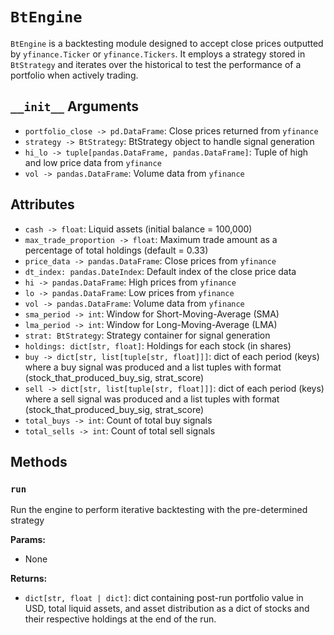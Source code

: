# `BtEngine`
`BtEngine` is a backtesting module designed to accept close prices outputted by `yfinance.Ticker` 
or `yfinance.Tickers`. It employs a strategy stored in `BtStrategy` and iterates over the historical
to test the performance of a portfolio when actively trading.

## `__init__` Arguments

- `portfolio_close -> pd.DataFrame`: Close prices returned from `yfinance`
- `strategy -> BtStrategy`: BtStrategy object to handle signal generation
- `hi_lo -> tuple[pandas.DataFrame, pandas.DataFrame]`: Tuple of high and low price data from `yfinance`
- `vol -> pandas.DataFrame`: Volume data from `yfinance`

## Attributes

- `cash -> float`: Liquid assets (initial balance = 100,000)
- `max_trade_proportion -> float`: Maximum trade amount as a percentage of total holdings (default = 0.33)
- `price_data -> pandas.DataFrame`: Close prices from `yfinance`
- `dt_index: pandas.DateIndex`: Default index of the close price data
- `hi -> pandas.DataFrame`: High prices from `yfinance`
- `lo -> pandas.DataFrame`: Low prices from `yfinance`
- `vol -> pandas.DataFrame`: Volume data from `yfinance`
- `sma_period -> int`: Window for Short-Moving-Average (SMA)
- `lma_period -> int`: Window for Long-Moving-Average (LMA)
- `strat: BtStrategy`: Strategy container for signal generation
- `holdings: dict[str, float]`: Holdings for each stock (in shares)
- `buy -> dict[str, list[tuple[str, float]]]`: dict of each period (keys) where a buy signal was produced and a list tuples with format (stock_that_produced_buy_sig, strat_score)
- `sell -> dict[str, list[tuple[str, float]]]`: dict of each period (keys) where a sell signal was produced and a list tuples with format (stock_that_produced_buy_sig, strat_score)
- `total_buys -> int`: Count of total buy signals
- `total_sells -> int`: Count of total sell signals

## Methods

### `run`
Run the engine to perform iterative backtesting with the pre-determined strategy

__Params:__
- None

__Returns:__

- `dict[str, float | dict]`: dict containing post-run portfolio value in USD, total liquid assets,
and asset distribution as a dict of stocks and their respective holdings at the end of the run.
